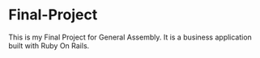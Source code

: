 # Final-Project
This is my Final Project for General Assembly. It is a business application built with Ruby On Rails.
